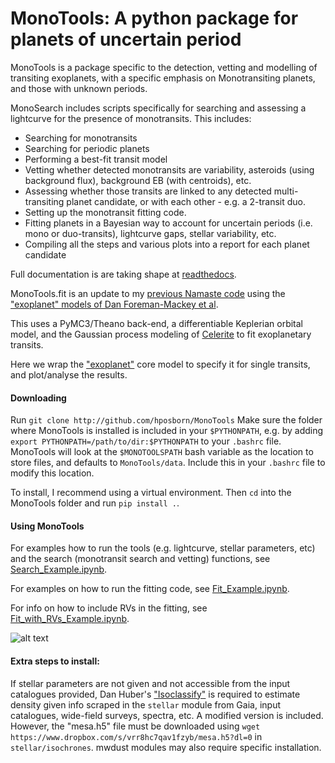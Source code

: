 # MonoTools: A python package for planets of uncertain period

MonoTools is a package specific to the detection, vetting and modelling of transiting exoplanets, with a specific emphasis on Monotransiting planets, and those with unknown periods.

MonoSearch includes scripts specifically for searching and assessing a lightcurve for the presence of monotransits. This includes:
 - Searching for monotransits
 - Searching for periodic planets
 - Performing a best-fit transit model
 - Vetting whether detected monotransits are variability, asteroids (using background flux), background EB (with centroids), etc.
 - Assessing whether those transits are linked to any detected multi-transiting planet candidate, or with each other - e.g. a 2-transit duo.
 - Setting up the monotransit fitting code.
 - Fitting planets in a Bayesian way to account for uncertain periods (i.e. mono or duo-transits), lightcurve gaps, stellar variability, etc.
 - Compiling all the steps and various plots into a report for each planet candidate

Full documentation is are taking shape at [readthedocs](https://monotools.readthedocs.io/en/latest/).

MonoTools.fit is an update to my [previous Namaste code](http://github.com/hposborn/Namaste) using the ["exoplanet" models of Dan Foreman-Mackey et al](http://github.com/dfm/exoplanet).

This uses a PyMC3/Theano back-end, a differentiable Keplerian orbital model, and the Gaussian process modeling of [Celerite](http://github.com/dfm/celerite) to fit exoplanetary transits.

Here we wrap the ["exoplanet"](http://github.com/dfm/exoplanet) core model to specify it for single transits, and plot/analyse the results.

#### Downloading

Run `git clone http://github.com/hposborn/MonoTools`
Make sure the folder where MonoTools is installed is included in your `$PYTHONPATH`, e.g. by adding `export PYTHONPATH=/path/to/dir:$PYTHONPATH` to your `.bashrc` file.
MonoTools will look at the `$MONOTOOLSPATH` bash variable as the location to store files, and defaults to `MonoTools/data`. Include this in your `.bashrc` file to modify this location.

To install, I recommend using a virtual environment. Then `cd` into the MonoTools folder and run `pip install .`.

#### Using MonoTools

For examples how to run the tools (e.g. lightcurve, stellar parameters, etc) and the search (monotransit search and vetting) functions, see [Search_Example.ipynb](https://github.com/hposborn/MonoTools/blob/master/examples/Search_Example.ipynb).

For examples on how to run the fitting code, see [Fit_Example.ipynb](https://github.com/hposborn/MonoTools/blob/master/examples/Fit_Example.ipynb).

For info on how to include RVs in the fitting, see [Fit_with_RVs_Example.ipynb](https://github.com/hposborn/MonoTools/blob/master/examples/Fit_with_RVs_Example.ipynb).

<!--See [Search_Example.ipynb](https://github.com/hposborn/MonoTools/blob/master/Example.ipynb) for an example of how to use it.-->
<!--If that doesn't render, try [this nbviewer link](https://nbviewer.jupyter.org/github/hposborn/MonoTools/blob/master/Example.ipynb)-->

<!--To run the entire process from the command line, you can use `python -m MonoTools.main 000ID00 MISSION`-->

![alt text](https://github.com/hposborn/MonoTools/blob/master/data/TIC00270341214/00270341214_Monotransit_Search.png)

<!--MonoTools natively includes eccentricity and fits for period (rather than scaled transit velocity as before).-->
<!--The period prior can be applied according to your prefered index - P^-8/3 (as suggested by [Kipping et al](https://iopscience.iop.org/article/10.3847/2515-5172/aaf50c) ), or the less-steep P^-5/3 (as used by [Osborn et al 2016](https://academic.oup.com/mnras/article/457/3/2273/2588921) and [Sandford et al 2019](https://arxiv.org/abs/1908.08548))-->

#### Extra steps to install:

If stellar parameters are not given and not accessible from the input catalogues provided, Dan Huber's ["Isoclassify"](https://github.com/danxhuber/isoclassify) is required to estimate density given info scraped in the `stellar` module from Gaia, input catalogues, wide-field surveys, spectra, etc. A modified version is included. However, the "mesa.h5" file must be downloaded using `wget https://www.dropbox.com/s/vrr8hc7qav1fzyb/mesa.h5?dl=0` in `stellar/isochrones`. mwdust modules may also require specific installation.

